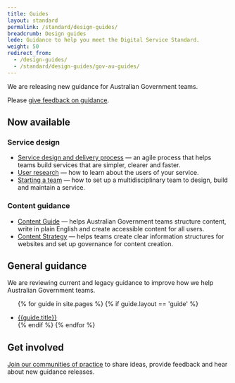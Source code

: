 ```yaml
---
title: Guides
layout: standard
permalink: /standard/design-guides/
breadcrumb: Design guides
lede: Guidance to help you meet the Digital Service Standard.
weight: 50
redirect_from:
  - /design-guides/
  - /standard/design-guides/gov-au-guides/
---
```


We are releasing new guidance for Australian Government teams.

Please [give feedback on guidance](https://www.surveymonkey.com/r/XFWJ5TC).

## Now available

### Service design

- [Service design and delivery process](https://guides.service.gov.au/service-design-delivery-process/) — an agile process that helps teams build services that are simpler, clearer and faster.
- [User research](https://guides.service.gov.au/user-research/) — how to learn about the users of your service.
- [Starting a team](https://guides.service.gov.au/starting-team/) — how to set up a multidisciplinary team to design, build and maintain a service.

### Content guidance

- [Content Guide](https://guides.service.gov.au/content-guide/) — helps Australian Government teams structure content, write in plain English and create accessible content for all users.
- [Content Strategy](https://guides.service.gov.au/content-strategy/) — helps teams create clear information structures for websites and set up governance for content creation.

## General guidance

We are reviewing current and legacy guidance to improve how we help Australian Government teams.

<div class="dss-guides">

<ul>

  {% for guide in site.pages %}
    {% if guide.layout == 'guide' %}
      <li><a href="{{guide.url}}">{{guide.title}}</a></li>
    {% endif %}
  {% endfor %}  

</ul>

</div>

## Get involved

[Join our communities of practice](https://www.dta.gov.au/what-we-do/partnerships/communities/) to share ideas, provide feedback and hear about new guidance releases.
